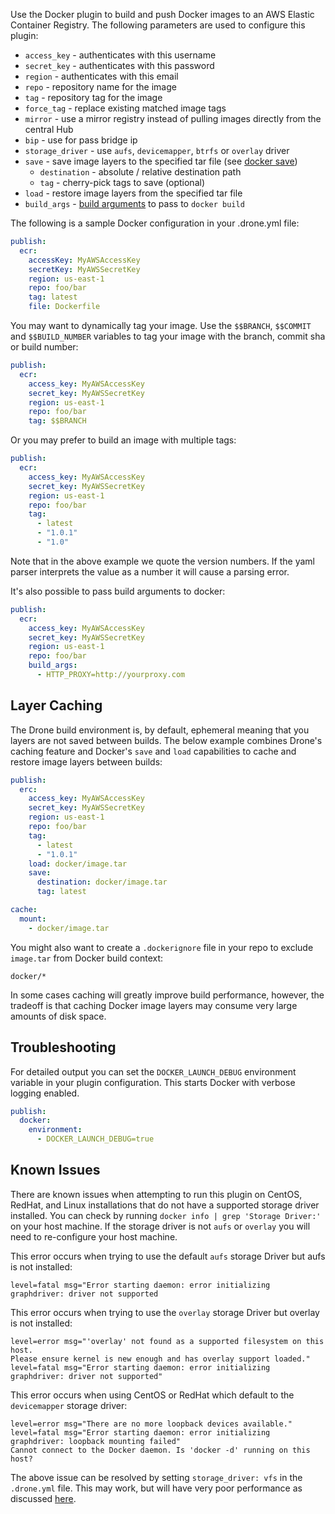 Use the Docker plugin to build and push Docker images to an AWS Elastic Container Registry.
The following parameters are used to configure this plugin:

* `access_key` - authenticates with this username
* `secret_key` - authenticates with this password
* `region` - authenticates with this email
* `repo` - repository name for the image
* `tag` - repository tag for the image
* `force_tag` - replace existing matched image tags
* `mirror` - use a mirror registry instead of pulling images directly from the central Hub
* `bip` - use for pass bridge ip
* `storage_driver` - use `aufs`, `devicemapper`, `btrfs` or `overlay` driver
* `save` - save image layers to the specified tar file (see [docker save](https://docs.docker.com/engine/reference/commandline/save/))
    * `destination` - absolute / relative destination path
    * `tag` - cherry-pick tags to save (optional)
* `load` - restore image layers from the specified tar file
* `build_args` - [build arguments](https://docs.docker.com/engine/reference/commandline/build/#set-build-time-variables-build-arg) to pass to `docker build`

The following is a sample Docker configuration in your .drone.yml file:

```yaml
publish:
  ecr:
    accessKey: MyAWSAccessKey
    secretKey: MyAWSSecretKey
    region: us-east-1
    repo: foo/bar
    tag: latest
    file: Dockerfile
```

You may want to dynamically tag your image. Use the `$$BRANCH`, `$$COMMIT` and `$$BUILD_NUMBER` variables to tag your image with the branch, commit sha or build number:

```yaml
publish:
  ecr:
    access_key: MyAWSAccessKey
    secret_key: MyAWSSecretKey
    region: us-east-1
    repo: foo/bar
    tag: $$BRANCH
```

Or you may prefer to build an image with multiple tags:

```yaml
publish:
  ecr:
    access_key: MyAWSAccessKey
    secret_key: MyAWSSecretKey
    region: us-east-1
    repo: foo/bar
    tag:
      - latest
      - "1.0.1"
      - "1.0"
```

Note that in the above example we quote the version numbers. If the yaml parser interprets the value as a number it will cause a parsing error.

It's also possible to pass build arguments to docker:

```yaml
publish:
  ecr:
    access_key: MyAWSAccessKey
    secret_key: MyAWSSecretKey
    region: us-east-1
    repo: foo/bar
    build_args:
      - HTTP_PROXY=http://yourproxy.com
```

## Layer Caching

The Drone build environment is, by default, ephemeral meaning that you layers are not saved between builds. The below example combines Drone's caching feature and Docker's `save` and `load` capabilities to cache and restore image layers between builds:

```yaml
publish:
  erc:
    access_key: MyAWSAccessKey
    secret_key: MyAWSSecretKey
    region: us-east-1
    repo: foo/bar
    tag:
      - latest
      - "1.0.1"
    load: docker/image.tar
    save:
      destination: docker/image.tar
      tag: latest

cache:
  mount:
    - docker/image.tar
```

You might also want to create a `.dockerignore` file in your repo to exclude `image.tar` from Docker build context:

```
docker/*
```

In some cases caching will greatly improve build performance, however, the tradeoff is that caching Docker image layers may consume very large amounts of disk space.

## Troubleshooting

For detailed output you can set the `DOCKER_LAUNCH_DEBUG` environment variable in your plugin configuration. This starts Docker with verbose logging enabled.

```yaml
publish:
  docker:
    environment:
      - DOCKER_LAUNCH_DEBUG=true
```

## Known Issues

There are known issues when attempting to run this plugin on CentOS, RedHat, and Linux installations that do not have a supported storage driver installed. You can check by running `docker info | grep 'Storage Driver:'` on your host machine. If the storage driver is not `aufs` or `overlay` you will need to re-configure your host machine.

This error occurs when trying to use the default `aufs` storage Driver but aufs is not installed:

```
level=fatal msg="Error starting daemon: error initializing graphdriver: driver not supported
```

This error occurs when trying to use the `overlay` storage Driver but overlay is not installed:

```
level=error msg="'overlay' not found as a supported filesystem on this host.
Please ensure kernel is new enough and has overlay support loaded."
level=fatal msg="Error starting daemon: error initializing graphdriver: driver not supported"
```

This error occurs when using CentOS or RedHat which default to the `devicemapper` storage driver:

```
level=error msg="There are no more loopback devices available."
level=fatal msg="Error starting daemon: error initializing graphdriver: loopback mounting failed"
Cannot connect to the Docker daemon. Is 'docker -d' running on this host?
```

The above issue can be resolved by setting `storage_driver: vfs` in the `.drone.yml` file. This may work, but will have very poor performance as discussed [here](https://github.com/rancher/docker-from-scratch/issues/20).
